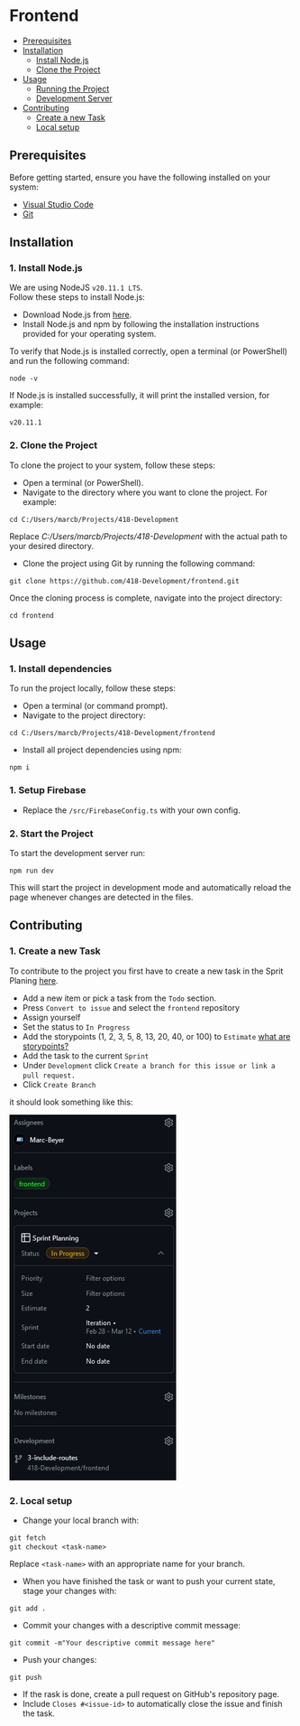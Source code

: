 # Frontend

-   [Prerequisites](#prerequisites)
-   [Installation](#installation)
    -   [Install Node.js](#1-install-nodejs)
    -   [Clone the Project](#2-clone-the-project)
-   [Usage](#usage)
    -   [Running the Project](#1-install-dependencies)
    -   [Development Server](#2-start-the-project)
-   [Contributing](#contributing)
    -   [Create a new Task](#1-create-a-new-task)
    -   [Local setup](#2-local-setup)

## Prerequisites

Before getting started, ensure you have the following installed on your system:

-   [Visual Studio Code](https://code.visualstudio.com/)
-   [Git](https://git-scm.com/)

## Installation

### 1. Install Node.js

We are using NodeJS `v20.11.1 LTS`.<br>
Follow these steps to install Node.js:<br>

-   Download Node.js from [here](https://nodejs.org/en).
-   Install Node.js and npm by following the installation instructions provided for your operating system.

To verify that Node.js is installed correctly, open a terminal (or PowerShell) and run the following command:

```
node -v
```

If Node.js is installed successfully, it will print the installed version, for example:

```
v20.11.1
```

### 2. Clone the Project

To clone the project to your system, follow these steps:

-   Open a terminal (or PowerShell).
-   Navigate to the directory where you want to clone the project. For example:

```
cd C:/Users/marcb/Projects/418-Development
```

Replace _C:/Users/marcb/Projects/418-Development_ with the actual path to your desired directory.

-   Clone the project using Git by running the following command:

```
git clone https://github.com/418-Development/frontend.git
```

Once the cloning process is complete, navigate into the project directory:

```
cd frontend
```

## Usage

### 1. Install dependencies

To run the project locally, follow these steps:

-   Open a terminal (or command prompt).
-   Navigate to the project directory:

```
cd C:/Users/marcb/Projects/418-Development/frontend
```

-   Install all project dependencies using npm:

```
npm i
```

### 1. Setup Firebase

-   Replace the `/src/FirebaseConfig.ts` with your own config.

### 2. Start the Project

To start the development server run:

```
npm run dev
```

This will start the project in development mode and automatically reload the page whenever changes are detected in the files.

## Contributing

### 1. Create a new Task

To contribute to the project you first have to create a new task in the Sprit Planing [here](https://github.com/orgs/418-Development/projects/1).

-   Add a new item or pick a task from the `Todo` section.
-   Press `Convert to issue` and select the `frontend` repository
-   Assign yourself
-   Set the status to `In Progress`
-   Add the storypoints (1, 2, 3, 5, 8, 13, 20, 40, or 100) to `Estimate` [what are storypoints?](https://www.wrike.com/scrum-guide/faq/what-are-scrum-story-points/)
-   Add the task to the current `Sprint`
-   Under `Development` click `Create a branch for this issue or link a pull request.`
-   Click `Create Branch`

it should look something like this:

![alt](./doc/images/task.png)

### 2. Local setup

-   Change your local branch with:

```
git fetch
git checkout <task-name>
```

Replace `<task-name>` with an appropriate name for your branch.

-   When you have finished the task or want to push your current state, stage your changes with:

```
git add .
```

-   Commit your changes with a descriptive commit message:

```
git commit -m"Your descriptive commit message here"
```

-   Push your changes:

```
git push
```

-   If the rask is done, create a pull request on GitHub's repository page.
-   Include `Closes #<issue-id>` to automatically close the issue and finish the task.
